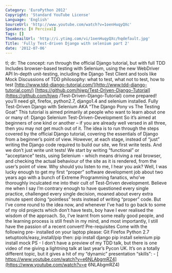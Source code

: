 ```yaml
---
Category: 'EuroPython 2012'
Copyright: 'Standard YouTube License'
Language: 'English'
SourceUrl: 'http://www.youtube.com/watch?v=1oenHuqyQXc'
Speakers: [H Percival]
Tags: []
ThumbnailUrl: 'http://i.ytimg.com/vi/1oenHuqyQXc/hqdefault.jpg'
Title: 'Fully Test-driven Django with selenium part 2'
date: '2012-07-06'
---
```

tl; dr: The concept: run through the official Django tutorial, but with full
TDD Includes browser-based testing with Selenium, using the new WebDriver API
In-depth unit-testing, including the Django Test Client and tools like Mock
Discussions of TDD philosophy: what to test, what not to test, how to test
[http://www.tdd-django-tutorial.com/](http://www.tdd-django-tutorial.com/)
[https://github.com/hjwp/Test-Driven-Django-Tutorial](https://github.com/hjwp
/Test-Driven-Django-Tutorial) come prepared! you’ll need git, firefox,
python2.7, django1.4 and selenium installed. Fully Test-Driven Django with
Selenium AKA “The Django Pony vs The Testing Goat” This tutorial is aimed
primarily at people who want to learn about one or many of: Django Selenium
Test-Driven-Development So it’s aimed at beginners of one kind or another – if
you are already well versed in all three, then you may not get much out of it.
The idea is to run through the steps covered by the official Django tutorial,
covering the essentials of Django from a beginner’s point of view. However, at
each stage, instead of “just” writing the Django code required to build our
site, we first write tests. And we don’t just write unit tests! We start by
writing “functional” or “acceptance” tests, using Selenium - which means
driving a real browser, and checking the actual behaviour of the site as it is
rendered, from the user’s point of view. Why should you listen to me, I hear
you ask? Well, I was lucky enough to get my first “proper” software
development job about two years ago with a bunch of Extreme Programming
fanatics, who’ve thoroughly inculcated me into their cult of Test-Driven
development. Believe me when I say I’m contrary enough to have questioned
every single practice, challenged every single decision, moaned about every
extra minute spent doing “pointless” tests instead of writing “proper” code.
But I’ve come round to the idea now, and whenever I’ve had to go back to some
of my old projects which don’t have tests, boy have I ever realised the wisdom
of the approach. So, I’ve learnt from some really good people, and the
learning process is still fresh in my mind, and most importantly, I still have
the passion of a recent convert! Pre-requisites Come with the following pre-
installed on your laptop please: Git Firefox Python 2.7
setuptools/easy_install/pip then: pip install django pip install selenium pip
install mock PS - I don’t have a preview of my TDD talk, but there is one
video of me giving a lightning talk at last year’s Pycon UK. It’s on a totally
different topic, but it gives a hit of my “dynamic” presentation “skills": - [
https://www.youtube.com/watch?v=e6NLAbgmRZ4](https://www.youtube.com/watch?v=e
6NLAbgmRZ4)

